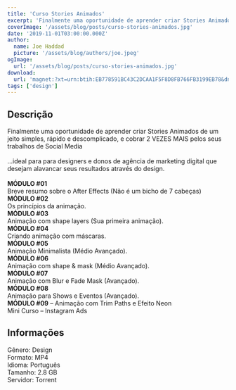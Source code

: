 ```yaml
---
title: 'Curso Stories Animados'
excerpt: 'Finalmente uma oportunidade de aprender criar Stories Animados de um jeito simples, rápido e descomplicado, e cobrar 2 VEZES MAIS pelos seus trabalhos de Social Media  …ideal para para designers e donos de agência de marketing digital que desejam alavancar seus resultados através d'
coverImage: '/assets/blog/posts/curso-stories-animados.jpg'
date: '2019-11-01T03:00:00.000Z'
author:
  name: Joe Haddad
  picture: '/assets/blog/authors/joe.jpeg'
ogImage:
  url: '/assets/blog/posts/curso-stories-animados.jpg'
download:
  url: 'magnet:?xt=urn:btih:EB778591BC43C2DCAA1F5F8D8FB766FB3199EB78&dn=Curso%20Stories%20Animados%20-%20Caio%20Vinicius&tr=udp%3a%2f%2ftracker.openbittorrent.com%3a1337%2fannounce&tr=udp%3a%2f%2ftracker.opentrackr.org%3a1337%2fannounce'
tags: ['design']
---
```

<h2>Descrição</h2>
<p></p><p>Finalmente uma oportunidade de aprender criar Stories Animados de um jeito simples, rápido e descomplicado, e cobrar 2 VEZES MAIS pelos seus trabalhos de Social Media<br/><br/>…ideal para para designers e donos de agência de marketing digital que desejam alavancar seus resultados através do design.<br/><br/><strong>MÓDULO #01</strong><br/> Breve resumo sobre o After Effects (Não é um bicho de 7 cabeças)<br/> <strong>MÓDULO #02</strong><br/> Os princípios da animação.<br/> <strong>MÓDULO #03</strong><br/> Animação com shape layers (Sua primeira animação).<br/> <strong>MÓDULO #04</strong><br/> Criando animação com máscaras.<br/> <strong>MÓDULO #05</strong><br/> Animação Minimalista (Médio Avançado).<br/> <strong>MÓDULO #06</strong><br/> Animação com shape &amp; mask (Médio Avançado).<br/> <strong>MÓDULO #07</strong><br/> Animação com Blur e Fade Mask (Avançado).<br/> <strong>MÓDULO #08</strong><br/> Animação para Shows e Eventos (Avançado).<br/> <strong>MÓDULO #09</strong> – Animação com Trim Paths e Efeito Neon<br/> Mini Curso – Instagram Ads</p><h2>Informações</h2><p>Gênero: Design<br/>Formato: MP4<br/>Idioma: Português<br/>Tamanho: 2.8 GB<br/>Servidor: Torrent</p>